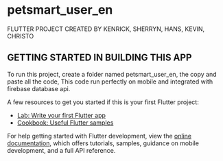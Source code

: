 # petsmart_user_en

FLUTTER PROJECT CREATED BY KENRICK, SHERRYN, HANS, KEVIN, CHRISTO

## GETTING STARTED IN BUILDING THIS APP

To run this project, create a folder named petsmart_user_en, the copy and paste all the code, This code run perfectly on mobile and integrated with firebase database api.

A few resources to get you started if this is your first Flutter project:

- [Lab: Write your first Flutter app](https://docs.flutter.dev/get-started/codelab)
- [Cookbook: Useful Flutter samples](https://docs.flutter.dev/cookbook)

For help getting started with Flutter development, view the
[online documentation](https://docs.flutter.dev/), which offers tutorials,
samples, guidance on mobile development, and a full API reference.
